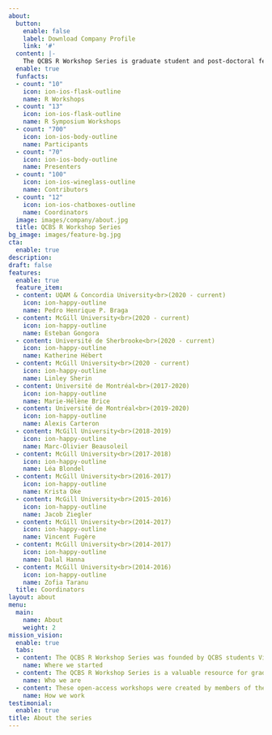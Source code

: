```yaml
---
about:
  button:
    enable: false
    label: Download Company Profile
    link: '#'
  content: |-
    The QCBS R Workshop Series is graduate student and post-doctoral fellow initiative from the Québec Centre for Biodiversity Science. We offer a series of 10 R workshops in English and in French to other graduate students and early-career researchers every year to help them navigate statistics for research in ecology, evolution and biodiversity.
  enable: true
  funfacts:
  - count: "10"
    icon: ion-ios-flask-outline
    name: R Workshops
  - count: "13"
    icon: ion-ios-flask-outline
    name: R Symposium Workshops    
  - count: "700"
    icon: ion-ios-body-outline
    name: Participants
  - count: "70"
    icon: ion-ios-body-outline
    name: Presenters
  - count: "100"
    icon: ion-ios-wineglass-outline
    name: Contributors
  - count: "12"
    icon: ion-ios-chatboxes-outline
    name: Coordinators
  image: images/company/about.jpg
  title: QCBS R Workshop Series
bg_image: images/feature-bg.jpg
cta:
  enable: true
description:
draft: false
features:
  enable: true
  feature_item:
  - content: UQAM & Concordia University<br>(2020 - current)
    icon: ion-happy-outline
    name: Pedro Henrique P. Braga
  - content: McGill University<br>(2020 - current)
    icon: ion-happy-outline
    name: Esteban Gongora
  - content: Université de Sherbrooke<br>(2020 - current)
    icon: ion-happy-outline
    name: Katherine Hébert
  - content: McGill University<br>(2020 - current)
    icon: ion-happy-outline
    name: Linley Sherin
  - content: Université de Montréal<br>(2017-2020)
    icon: ion-happy-outline
    name: Marie-Hélène Brice
  - content: Université de Montréal<br>(2019-2020)
    icon: ion-happy-outline
    name: Alexis Carteron
  - content: McGill University<br>(2018-2019)
    icon: ion-happy-outline
    name: Marc-Olivier Beausoleil
  - content: McGill University<br>(2017-2018)
    icon: ion-happy-outline
    name: Léa Blondel
  - content: McGill University<br>(2016-2017)
    icon: ion-happy-outline
    name: Krista Oke
  - content: McGill University<br>(2015-2016)
    icon: ion-happy-outline
    name: Jacob Ziegler
  - content: McGill University<br>(2014-2017)
    icon: ion-happy-outline
    name: Vincent Fugère
  - content: McGill University<br>(2014-2017)
    icon: ion-happy-outline
    name: Dalal Hanna
  - content: McGill University<br>(2014-2016)
    icon: ion-happy-outline
    name: Zofia Taranu
  title: Coordinators
layout: about
menu:
  main:
    name: About
    weight: 2
mission_vision:
  enable: true
  tabs:
  - content: The QCBS R Workshop Series was founded by QCBS students Vincent Fugère, Dalal Hanna, and Zofia Taranu in 2014, inspired by the [McGill BGSA stats workshops](https://sites.google.com/site/mcgillbgsa/). The 10 workshops that are still offered today were first developed by QCBS students and postdoctoral fellows, and have been developed by many other QCBS students and postdoctoral fellows since 2014. 
    name: Where we started
  - content: The QCBS R Workshop Series is a valuable resource for graduate students and postdoctoral fellows looking to improve their skills and gain experience in R, statistics, collaboration, and teaching, and in critically developing educational content. Almost every aspect of the series is made possible by contributions from students or post-doctoral fellows looking to develop their skills through coordinating the series, contributing to workshop development and instruction, and participating in the workshops year after year.
    name: Who we are
  - content: These open-access workshops were created by members of the QCBS both for members of the QCBS and the larger community. The content of these workshops has been continuously peer-reviewed and developed by QCBS members since their initial development in 2014. The workshop series is instructed by graduate students and post-doctoral fellows of the QCBS in English and in French every year.
    name: How we work
testimonial:
  enable: true
title: About the series
---
```

